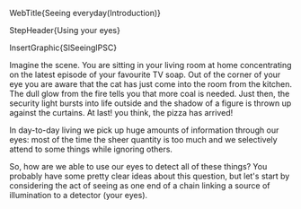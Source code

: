 WebTitle{Seeing everyday(Introduction)}

StepHeader{Using your eyes}

InsertGraphic{SlSeeingIPSC}

Imagine the scene. You are sitting in your living room at home concentrating on the latest episode of your favourite TV soap. Out of the corner of your eye you are aware that the cat has just come into the room from the kitchen. The dull glow from the fire tells you that more coal is needed. Just then, the security light bursts into life outside and the shadow of a figure is thrown up against the curtains. At last! you think, the pizza has arrived!

In day-to-day living we pick up huge amounts of information through our eyes: most of the time the sheer quantity is too much and we selectively attend to some things while ignoring others.

So, how are we able to use our eyes to detect all of these things? You probably have some pretty clear ideas about this question, but let&apos;s start by considering the act of seeing as one end of a chain linking a source of illumination to a detector (your eyes).

